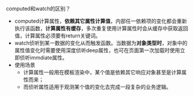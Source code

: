 computed和watch的区别？
- computed计算属性，**依赖其它属性计算值**，内部任一依赖项的变化都会重新执行该函数，**计算属性有缓存**，多次重复使用计算属性时会从缓存中获取返回值，计算属性必须要有return关键词。
- watch侦听到某一数据的变化从而触发函数。当数据为**对象类型时**，对象中的属性值变化时需要使用深度侦听deep属性，也可在页面第一次加载时使用立即侦听immdiate属性。
- 使用场景
    - 计算属性一般用在模板渲染中，某个值是依赖其它响应对象甚至是计算属性而来；
    - 而侦听属性适用于观测某个值的变化去完成一段复杂的业务逻辑。
